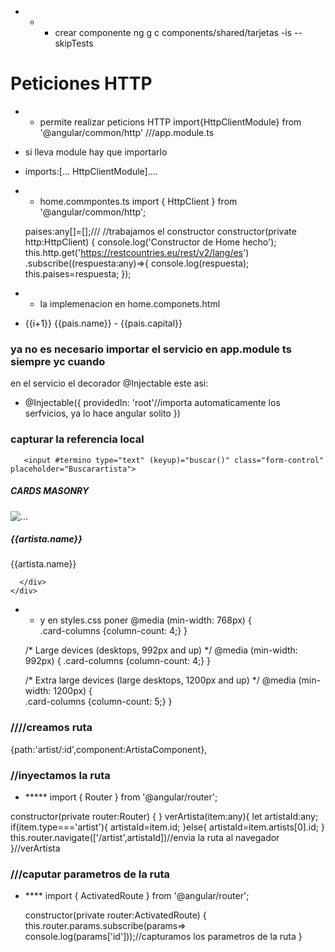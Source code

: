 
* * * crear componente ng g c components/shared/tarjetas -is --skipTests   
# Peticiones HTTP
* *  permite realizar peticions HTTP
import{HttpClientModule} from '@angular/common/http'  ///app.module.ts
* si lleva module hay que importarlo
* imports:[... HttpClientModule]....

* * home.commpontes.ts
import { HttpClient } from '@angular/common/http';

  paises:any[]=[];///
  //trabajamos el constructor
  constructor(private http:HttpClient) {
    console.log('Constructor de Home hecho');
      this.http.get('https://restcountries.eu/rest/v2/lang/es')
      .subscribe((respuesta:any)=>{
        console.log(respuesta);
        this.paises=respuesta;
      });

* * la implemenacion en home.componets.html
<ul>
    <li *ngFor="let pais of paises let i=index">
     {{i+1}}   {{pais.name}} - {{pais.capital}}
    </li>
</ul>


### ya no es necesario importar el servicio en app.module ts siempre yc cuando 
en el servicio el decorador @Injectable este asi:
* @Injectable({
  providedIn: 'root'//importa automaticamente  los serfvicios, ya lo hace angular solito
})



###  <!-- #termino es para capturar el valor del textbpx --> capturar la referencia local
       <input #termino type="text" (keyup)="buscar()" class="form-control" placeholder="Buscarartista">


##### CARDS MASONRY
<div class="card-columns">
    <div *ngFor="let artista of artistas" class="card">
        <img [src]="artista.images[0].url" class="card-img-top" alt="...">
      <div class="card-body">
        <h5 class="card-title">{{artista.name}}</h5>
        <p class="card-text">
            <span *ngFor="let artista of artistas"  class="badge rounded-pill bg-primary">
              {{artista.name}}
            </span>
          </p>

      </div>
    </div>
</div>

* * y en styles.css poner
@media (min-width: 768px) {  
    .card-columns {column-count: 4;}
  }
  
  /* Large devices (desktops, 992px and up) */
  @media (min-width: 992px) { 
   .card-columns {column-count: 4;}
  }
   
  /* Extra large devices (large desktops, 1200px and up) */
  @media (min-width: 1200px) {  
     .card-columns {column-count: 5;} 
  }



### ////creamos ruta
   {path:'artist/:id',component:ArtistaComponent},

### //inyectamos la ruta
* ***** import { Router } from '@angular/router';

constructor(private router:Router) { }
  verArtista(item:any){
    let artistaId:any;
    if(item.type==='artist'){
      artistaId=item.id;
    }else{
      artistaId=item.artists[0].id;
    }
    this.router.navigate(['/artist',artistaId])//envia la ruta al navegador
  }//verArtista   

### ///caputar parametros de la ruta
* **** import { ActivatedRoute } from '@angular/router';

  constructor(private router:ActivatedRoute) { 
    this.router.params.subscribe(params=>
      console.log(params['id']));//capturamos los parametros de la ruta
  }